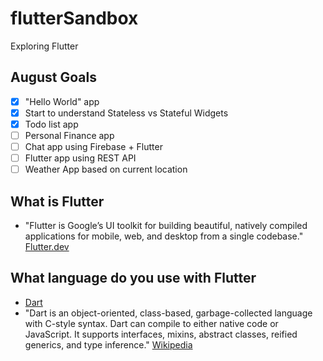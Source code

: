 # flutterSandbox
Exploring Flutter

## August Goals
- [X] "Hello World" app
- [X] Start to understand Stateless vs Stateful Widgets
- [X] Todo list app
- [ ] Personal Finance app
- [ ] Chat app using Firebase + Flutter
- [ ] Flutter app using REST API
- [ ] Weather App based on current location

## What is Flutter
- "Flutter is Google’s UI toolkit for building beautiful, natively compiled applications for mobile, web, and desktop from a single codebase." [Flutter.dev](http://flutter.dev)

## What language do you use with Flutter
- [Dart](https://dart.dev/)
- "Dart is an object-oriented, class-based, garbage-collected language with C-style syntax. Dart can compile to either native code or JavaScript. It supports interfaces, mixins, abstract classes, reified generics, and type inference." [Wikipedia](https://en.wikipedia.org/wiki/Dart_(programming_language))
